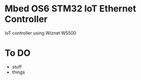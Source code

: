 # Mbed OS6 STM32 IoT Ethernet Controller

IoT controller using Wiznet W5500

# To DO

- stuff
- things